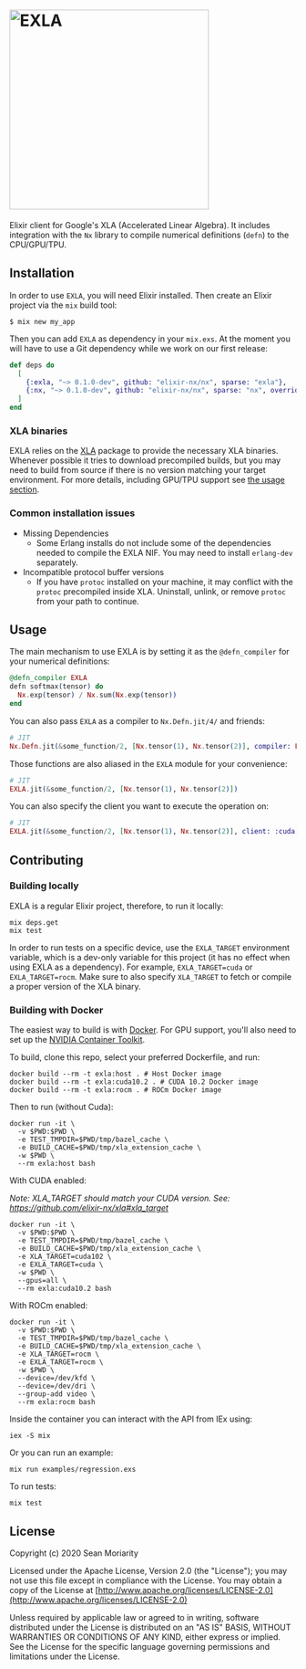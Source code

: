<h1><img src="https://github.com/elixir-nx/nx/raw/main/exla/exla.png" alt="EXLA" width="350"></h1>

Elixir client for Google's XLA (Accelerated Linear Algebra). It includes integration with the `Nx` library to compile numerical definitions (`defn`) to the CPU/GPU/TPU.

## Installation

In order to use `EXLA`, you will need Elixir installed. Then create an Elixir project via the `mix` build tool:

```
$ mix new my_app
```

Then you can add `EXLA` as dependency in your `mix.exs`. At the moment you will have to use a Git dependency while we work on our first release:

```elixir
def deps do
  [
    {:exla, "~> 0.1.0-dev", github: "elixir-nx/nx", sparse: "exla"},
    {:nx, "~> 0.1.0-dev", github: "elixir-nx/nx", sparse: "nx", override: true}
  ]
end
```

### XLA binaries

EXLA relies on the [XLA](https://github.com/elixir-nx/xla) package to provide the necessary XLA binaries. Whenever possible it tries to download precompiled builds, but you may need to build from source if there is no version matching your target environment. For more details, including GPU/TPU support see [the usage section](https://github.com/elixir-nx/xla#usage).

### Common installation issues

  * Missing Dependencies
    * Some Erlang installs do not include some of the dependencies needed to compile the EXLA NIF. You may need to install `erlang-dev` separately.
  * Incompatible protocol buffer versions
    * If you have `protoc` installed on your machine, it may conflict with the `protoc` precompiled inside XLA. Uninstall, unlink, or remove `protoc` from your path to continue.

## Usage

The main mechanism to use EXLA is by setting it as the `@defn_compiler` for your numerical definitions:

```elixir
@defn_compiler EXLA
defn softmax(tensor) do
  Nx.exp(tensor) / Nx.sum(Nx.exp(tensor))
end
```

You can also pass `EXLA` as a compiler to `Nx.Defn.jit/4/` and friends:

```elixir
# JIT
Nx.Defn.jit(&some_function/2, [Nx.tensor(1), Nx.tensor(2)], compiler: EXLA)
```

Those functions are also aliased in the `EXLA` module for your convenience:

```elixir
# JIT
EXLA.jit(&some_function/2, [Nx.tensor(1), Nx.tensor(2)])
```

You can also specify the client you want to execute the operation on:

```elixir
# JIT
EXLA.jit(&some_function/2, [Nx.tensor(1), Nx.tensor(2)], client: :cuda)
```

## Contributing

### Building locally

EXLA is a regular Elixir project, therefore, to run it locally:

```shell
mix deps.get
mix test
```

In order to run tests on a specific device, use the `EXLA_TARGET` environment variable, which is a dev-only variable for this project (it has no effect when using EXLA as a dependency). For example, `EXLA_TARGET=cuda` or `EXLA_TARGET=rocm`. Make sure to also specify `XLA_TARGET` to fetch or compile a proper version of the XLA binary.

### Building with Docker

The easiest way to build is with [Docker](https://docs.docker.com/get-docker/). For GPU support, you'll also need to set up the [NVIDIA Container Toolkit](https://github.com/NVIDIA/nvidia-docker).

To build, clone this repo, select your preferred Dockerfile, and run:

```shell
docker build --rm -t exla:host . # Host Docker image
docker build --rm -t exla:cuda10.2 . # CUDA 10.2 Docker image
docker build --rm -t exla:rocm . # ROCm Docker image
```

Then to run (without Cuda):

```shell
docker run -it \
  -v $PWD:$PWD \
  -e TEST_TMPDIR=$PWD/tmp/bazel_cache \
  -e BUILD_CACHE=$PWD/tmp/xla_extension_cache \
  -w $PWD \
  --rm exla:host bash
```

With CUDA enabled:

*Note: XLA_TARGET should match your CUDA version. See: https://github.com/elixir-nx/xla#xla_target*
 
```shell
docker run -it \
  -v $PWD:$PWD \
  -e TEST_TMPDIR=$PWD/tmp/bazel_cache \
  -e BUILD_CACHE=$PWD/tmp/xla_extension_cache \
  -e XLA_TARGET=cuda102 \
  -e EXLA_TARGET=cuda \
  -w $PWD \
  --gpus=all \
  --rm exla:cuda10.2 bash
```

With ROCm enabled:

```shell
docker run -it \
  -v $PWD:$PWD \
  -e TEST_TMPDIR=$PWD/tmp/bazel_cache \
  -e BUILD_CACHE=$PWD/tmp/xla_extension_cache \
  -e XLA_TARGET=rocm \
  -e EXLA_TARGET=rocm \
  -w $PWD \
  --device=/dev/kfd \
  --device=/dev/dri \
  --group-add video \
  --rm exla:rocm bash
```

Inside the container you can interact with the API from IEx using:

```shell
iex -S mix
```

Or you can run an example:

```shell
mix run examples/regression.exs
```

To run tests:

```shell
mix test
```

## License

Copyright (c) 2020 Sean Moriarity

Licensed under the Apache License, Version 2.0 (the "License");
you may not use this file except in compliance with the License.
You may obtain a copy of the License at [http://www.apache.org/licenses/LICENSE-2.0](http://www.apache.org/licenses/LICENSE-2.0)

Unless required by applicable law or agreed to in writing, software
distributed under the License is distributed on an "AS IS" BASIS,
WITHOUT WARRANTIES OR CONDITIONS OF ANY KIND, either express or implied.
See the License for the specific language governing permissions and
limitations under the License.
